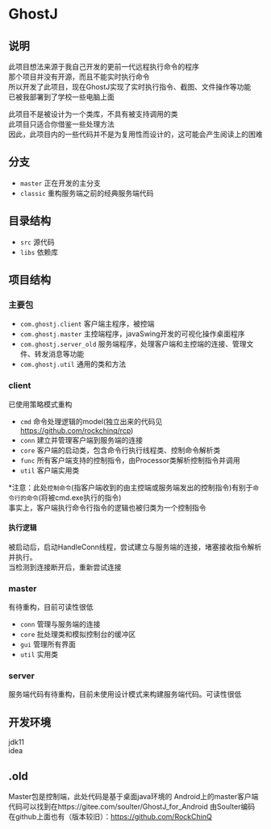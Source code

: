 # GhostJ

## 说明
此项目想法来源于我自己开发的更前一代远程执行命令的程序  
那个项目并没有开源，而且不能实时执行命令  
所以开发了此项目，现在GhostJ实现了实时执行指令、截图、文件操作等功能  
已被我部署到了学校一些电脑上面

此项目不是被设计为一个类库，不具有被支持调用的类  
此项目只适合你借鉴一些处理方法  
因此，此项目内的一些代码并不是为复用性而设计的，这可能会产生阅读上的困难

## 分支

- `master` 正在开发的主分支
- `classic` 重构服务端之前的经典服务端代码

## 目录结构

- `src` 源代码
- `libs` 依赖库

## 项目结构

### 主要包

- `com.ghostj.client` 客户端主程序，被控端
- `com.ghostj.master` 主控端程序，javaSwing开发的可视化操作桌面程序
- `com.ghostj.server_old` 服务端程序，处理客户端和主控端的连接、管理文件、转发消息等功能
- `com.ghostj.util` 通用的类和方法

### client

已使用策略模式重构

- `cmd` 命令处理逻辑的model(独立出来的代码见 https://github.com/rockchinq/rcp)
- `conn` 建立并管理客户端到服务端的连接
- `core` 客户端的启动类，包含命令行执行线程类、控制命令解析类
- `func` 所有客户端支持的控制指令，由Processor类解析控制指令并调用
- `util` 客户端实用类

*注意：此处`控制命令`(指客户端收到的由主控端或服务端发出的控制指令)有别于`命令行的命令`(将被cmd.exe执行的指令)  
      事实上，客户端执行命令行指令的逻辑也被归类为一个控制指令

#### 执行逻辑
被启动后，启动HandleConn线程，尝试建立与服务端的连接，堵塞接收指令解析并执行。  
当检测到连接断开后，重新尝试连接

### master

有待重构，目前可读性很低

- `conn` 管理与服务端的连接
- `core` 批处理类和模拟控制台的缓冲区
- `gui` 管理所有界面
- `util` 实用类

### server

服务端代码有待重构，目前未使用设计模式来构建服务端代码。可读性很低

## 开发环境
jdk11  
idea

## .old
Master包是控制端，此处代码是基于桌面java环境的
Android上的master客户端代码可以找到在https://gitee.com/soulter/GhostJ_for_Android
由Soulter编码
在github上面也有（版本较旧）：https://github.com/RockChinQ